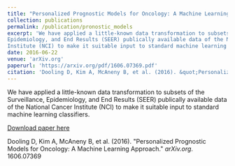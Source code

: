 ```yaml
---
title: "Personalized Prognostic Models for Oncology: A Machine Learning Approach"
collection: publications
permalink: /publication/pronostic_models
excerpt: 'We have applied a little-known data transformation to subsets of the Surveillance,
Epidemiology, and End Results (SEER) publically available data of the National Cancer
Institute (NCI) to make it suitable input to standard machine learning classifiers.'
date: 2016-06-22
venue: 'arXiv.org'
paperurl: 'https://arxiv.org/pdf/1606.07369.pdf'
citation: 'Dooling D, Kim A, McAneny B, et al. (2016). &quot;Personalized Prognostic Models for Oncology: A Machine Learning Approach.&quot; <i>arXiv.org</i>. 1606(07369).'
---
```

We have applied a little-known data transformation to subsets of the Surveillance,
Epidemiology, and End Results (SEER) publically available data of the National Cancer
Institute (NCI) to make it suitable input to standard machine learning classifiers.

[Download paper here](https://arxiv.org/pdf/1606.07369.pdf)

Dooling D, Kim A, McAneny B, et al. (2016). "Personalized Prognostic Models for Oncology: A Machine Learning Approach." <i>arXiv.org</i>. 1606.07369

